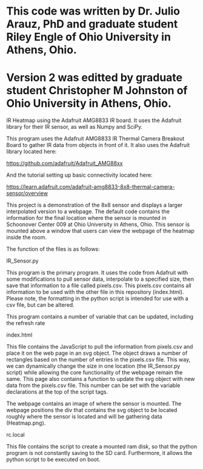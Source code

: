 # This code was written by Dr. Julio Arauz, PhD and graduate student Riley Engle of Ohio University in Athens, Ohio.
# Version 2 was editted by graduate student Christopher M Johnston of Ohio University in Athens, Ohio.

IR Heatmap using the Adafruit AMG8833 IR board. It uses the Adafruit library for their IR sensor, as well as Numpy and SciPy.

This program uses the Adafruit AMG8833 IR Thermal Camera Breakout Board to gather IR data from objects in front of it. 
It also uses the Adafruit library located here:

https://github.com/adafruit/Adafruit_AMG88xx

And the tutorial setting up basic connectivity located here:

https://learn.adafruit.com/adafruit-amg8833-8x8-thermal-camera-sensor/overview

This project is a demonstration of the 8x8 sensor and displays a larger interpolated version to a webpage. The default code
contains the information for the final location where the sensor is mounted in Schoonover Center 009 at Ohio University in 
Athens, Ohio. This sensor is mounted above a window that users can view the webpage of the heatmap inside the room. 


The function of the files is as follows:

IR_Sensor.py

This program is the primary program. It uses the code from Adafruit with some modifications to pull sensor data, interpolate to 
a specified size, then save that information to a file called pixels.csv. This pixels.csv contains all information to be used 
with the other file in this repository (index.html). Please note, the formatting in the python script is intended for use with a 
csv file, but can be altered. 

This program contains a number of variable that can be updated, including the refresh rate

index.html

This file contains the JavaScript to pull the information from pixels.csv and place it on the web page in an svg object. 
The object draws a number of rectangles based on the number of entries in the pixels.csv file. 
This way, we can dynamically change the size in one location (the IR_Sensor.py script) while allowing the core 
functionality of the webpage remain the same. This page also contains a function to update the svg object with new data from the 
pixels.csv file. This number can be set with the variable declarations at the top of the script tags.

The webpage contains an image of where the sensor is mounted. The webpage positions the div that contains the svg object to be
located roughly where the sensor is located and will be gathering data (Heatmap.png).

rc.local

This file contains the script to create a mounted ram disk, so that the python program is not constantly saving to the SD card. Furthermore, it allows the python script to be executed on boot.


